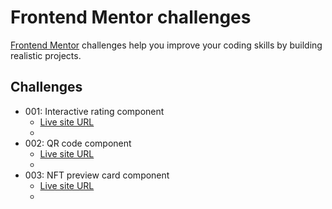 # Frontend Mentor challenges

[Frontend Mentor](https://frontendmentor.io) challenges help you improve your coding skills by building realistic projects.

## Challenges

- 001: Interactive rating component
  - [Live site URL](https://ullavs.github.io/frontend-mentor/001)
  - []()
- 002: QR code component
  - [Live site URL](https://ullavs.github.io/frontend-mentor/002)
  - []()
- 003: NFT preview card component
  - [Live site URL](https://ullavs.github.io/frontend-mentor/003/)
  - []()
